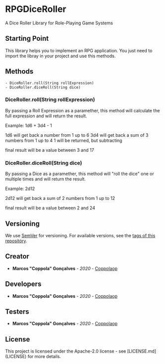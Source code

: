 # RPGDiceRoller
A Dice Roller Library for Role-Playing Game Systems

## Starting Point

This library helps you to implement an RPG application.
You just need to import the libray in your project and use this methods.

## Methods

```
- DiceRoller.roll(String rollExpression)
- DiceRoller.diceRoll(String dice)
```

### DiceRoller.roll(String rollExpression)

By passing a Roll Expression as a paramether, this method will calculate the full expression and will return the result.

Example:
1d6 + 3d4 - 1

1d6 will get back a number from 1 up to 6
3d4 will get back a sum of 3 numbers from 1 up to 4
1 will be returned, but subtracting

final result will be a value between 3 and 17

### DiceRoller.diceRoll(String dice)

By passing a Dice as a paramether, this method will "roll the dice" one or multiple times and will return the result.

Example:
2d12

2d12 will get back a sum of 2 numbers from 1 up to 12

final result will be a value between 2 and 24

## Versioning

We use [SemVer](http://semver.org/) for versioning. For available versions, see the [tags of this repositóry](https://github.com/coppolaop/RPGDiceRoller/tags). 

## Creator

* **Marcos "Coppola" Gonçalves** - *2020* - [Coppolaop](https://github.com/coppolaop)

## Developers

* **Marcos "Coppola" Gonçalves** - *2020* - [Coppolaop](https://github.com/coppolaop)

## Testers

* **Marcos "Coppola" Gonçalves** - *2020* - [Coppolaop](https://github.com/coppolaop)

## License

This project is licensed under the Apache-2.0 license - see [LICENSE.md] (LICENSE) for more details.
